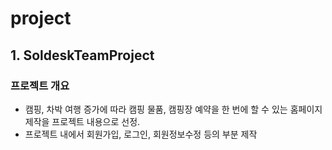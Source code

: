 # project

## 1. SoldeskTeamProject
### 프로젝트 개요
* 캠핑, 차박 여행 증가에 따라 캠핑 물품, 캠핑장 예약을 한 번에 할 수 있는 홈페이지 제작을 프로젝트 내용으로 선정.
* 프로젝트 내에서 회원가입, 로그인, 회원정보수정 등의 부분 제작 
